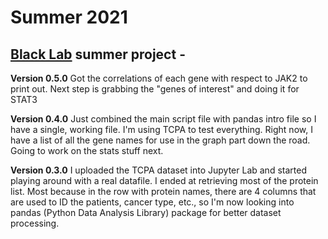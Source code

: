 # Summer 2021
## [Black Lab](https://pharmacy.uky.edu/people/penni-black) summer project - 

**Version 0.5.0**
Got the correlations of each gene with respect to JAK2 to print out. Next step is grabbing the "genes of interest" and doing it for STAT3

**Version 0.4.0**
Just combined the main script file with pandas intro file so I have a single, working file. I'm using TCPA to test everything. Right now, I have a list of all the gene names for use in the graph part down the road. Going to work on the stats stuff next.

**Version 0.3.0**
I uploaded the TCPA dataset into Jupyter Lab and started playing around with a real datafile. I ended at retrieving most of the protein list. Most because in the row with protein names, there are 4 columns that are used to ID the patients, cancer type, etc., so I'm now looking into pandas (Python Data Analysis Library) package for better dataset processing.

